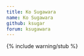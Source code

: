 ```yaml
---
title: Ko Sugawara
name: Ko Sugawara
github: ksugar
forum: ksugawara
---
```


{% include warning/stub %}
